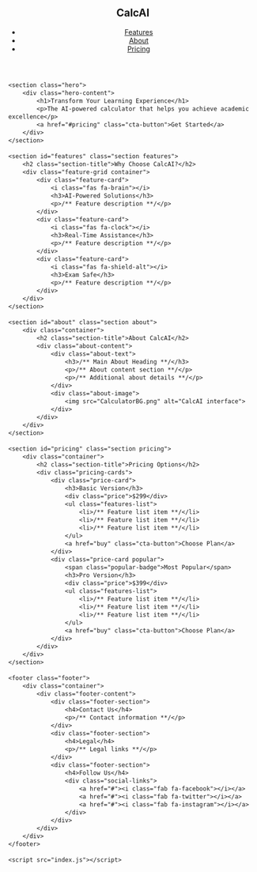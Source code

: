 <!DOCTYPE html>
<html lang="en">
<head>
    <meta charset="UTF-8">
    <meta name="viewport" content="width=device-width, initial-scale=1.0">
    <meta name="description" content="The calculators for good grades.">
    <title>CalcAI - Smart Calculator for Academic Success</title>
    <link href="https://cdnjs.cloudflare.com/ajax/libs/font-awesome/6.0.0/css/all.min.css" rel="stylesheet">
    <link href="index.css" rel="stylesheet">
</head>
<body>
    <header id="header">
        <nav class="container">
            <h1 class="logo">CalcAI</h1>
            <ul class="nav-links">
                <li><a href="#features">Features</a></li>
                <li><a href="#about">About</a></li>
                <li><a href="#pricing">Pricing</a></li>
            </ul>
        </nav>
    </header>

    <section class="hero">
        <div class="hero-content">
            <h1>Transform Your Learning Experience</h1>
            <p>The AI-powered calculator that helps you achieve academic excellence</p>
            <a href="#pricing" class="cta-button">Get Started</a>
        </div>
    </section>

    <section id="features" class="section features">
        <h2 class="section-title">Why Choose CalcAI?</h2>
        <div class="feature-grid container">
            <div class="feature-card">
                <i class="fas fa-brain"></i>
                <h3>AI-Powered Solutions</h3>
                <p>/** Feature description **/</p>
            </div>
            <div class="feature-card">
                <i class="fas fa-clock"></i>
                <h3>Real-Time Assistance</h3>
                <p>/** Feature description **/</p>
            </div>
            <div class="feature-card">
                <i class="fas fa-shield-alt"></i>
                <h3>Exam Safe</h3>
                <p>/** Feature description **/</p>
            </div>
        </div>
    </section>

    <section id="about" class="section about">
        <div class="container">
            <h2 class="section-title">About CalcAI</h2>
            <div class="about-content">
                <div class="about-text">
                    <h3>/** Main About Heading **/</h3>
                    <p>/** About content section **/</p>
                    <p>/** Additional about details **/</p>
                </div>
                <div class="about-image">
                    <img src="CalculatorBG.png" alt="CalcAI interface">
                </div>
            </div>
        </div>
    </section>

    <section id="pricing" class="section pricing">
        <div class="container">
            <h2 class="section-title">Pricing Options</h2>
            <div class="pricing-cards">
                <div class="price-card">
                    <h3>Basic Version</h3>
                    <div class="price">$299</div>
                    <ul class="features-list">
                        <li>/** Feature list item **/</li>
                        <li>/** Feature list item **/</li>
                        <li>/** Feature list item **/</li>
                    </ul>
                    <a href="buy" class="cta-button">Choose Plan</a>
                </div>
                <div class="price-card popular">
                    <span class="popular-badge">Most Popular</span>
                    <h3>Pro Version</h3>
                    <div class="price">$399</div>
                    <ul class="features-list">
                        <li>/** Feature list item **/</li>
                        <li>/** Feature list item **/</li>
                        <li>/** Feature list item **/</li>
                    </ul>
                    <a href="buy" class="cta-button">Choose Plan</a>
                </div>
            </div>
        </div>
    </section>

    <footer class="footer">
        <div class="container">
            <div class="footer-content">
                <div class="footer-section">
                    <h4>Contact Us</h4>
                    <p>/** Contact information **/</p>
                </div>
                <div class="footer-section">
                    <h4>Legal</h4>
                    <p>/** Legal links **/</p>
                </div>
                <div class="footer-section">
                    <h4>Follow Us</h4>
                    <div class="social-links">
                        <a href="#"><i class="fab fa-facebook"></i></a>
                        <a href="#"><i class="fab fa-twitter"></i></a>
                        <a href="#"><i class="fab fa-instagram"></i></a>
                    </div>
                </div>
            </div>
        </div>
    </footer>

    <script src="index.js"></script>
</body>
</html>